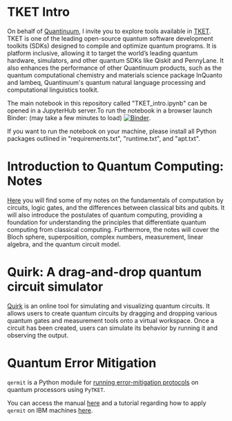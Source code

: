 # TKET Intro

On behalf of [Quantinuum](https://www.quantinuum.com/), I invite you to explore tools available in [TKET](https://www.quantinuum.com/developers/tket). TKET is one of the leading open-source quantum software development toolkits (SDKs) designed to compile and optimize quantum programs. It is platform inclusive, allowing it to target the world’s leading quantum hardware, simulators, and other quantum SDKs like Qiskit and PennyLane. It also enhances the performance of other Quantinuum products, such as the quantum computational chemistry and materials science package InQuanto and lambeq, Quantinuum's quantum natural language processing and computational linguistics toolkit. 

The main notebook in this repository called "TKET_intro.ipynb" can be opened in a JupyterHub server.To run the notebook in a browser launch Binder: (may take a few minutes to load)
[![Binder](https://mybinder.org/badge_logo.svg)](https://mybinder.org/v2/gh/spendierk/TKET_intro_for_qiskit_users/main).

If you want to run the notebook on your machine, please install all Python packages outlined in "requirements.txt", "runtime.txt", and "apt.txt".


# Introduction to Quantum Computing: Notes
[Here](https://github.com/spendierk/TKET_intro/blob/main/intro_to_QC_KS.pdf) you will find some of my notes on the fundamentals of computation by circuits, logic gates, and the differences between classical bits and qubits. It will also introduce the postulates of quantum computing, providing a foundation for understanding the principles that differentiate quantum computing from classical computing. Furthermore, the notes will cover the Bloch sphere, superposition, complex numbers, measurement, linear algebra, and the quantum circuit model.

# Quirk: A drag-and-drop quantum circuit simulator
[Quirk](https://algassert.com/quirk) is an online tool for simulating and visualizing quantum circuits. It allows users to create quantum circuits by dragging and dropping various quantum gates and measurement tools onto a virtual workspace. Once a circuit has been created, users can simulate its behavior by running it and observing the output.

# Quantum Error Mitigation

```qermit``` is a Python module for [running error-mitigation protocols](https://github.com/CQCL/Qermit) on quantum processors using ```PyTKET```.

You can access the manual [here](https://cqcl.github.io/Qermit/manual/) and a tutorial regarding how to apply ```qermit``` on IBM machines [here](https://github.com/CQCL/IEEE_Quantum_Week/blob/main/Part_3_Qermit.ipynb).
